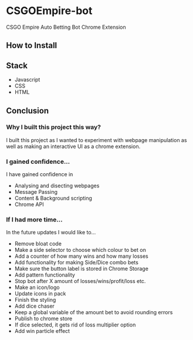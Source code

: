 # CSGOEmpire-bot

CSGO Empire Auto Betting Bot Chrome Extension

## How to Install

## Stack

- Javascript
- CSS
- HTML

## Conclusion

### Why I built this project this way?

I built this project as I wanted to experiment with webpage manipulation as well as making an interactive UI as a chrome extension.

### I gained confidence...

I have gained confidence in

- Analysing and disecting webpages
- Message Passing
- Content & Background scripting
- Chrome API

### If I had more time...

In the future updates I would like to...

- Remove bloat code
- Make a side selector to choose which colour to bet on
- Add a counter of how many wins and how many losses
- Add functionality for making Side/Dice combo bets
- Make sure the button label is stored in Chrome Storage
- Add pattern functionality
- Stop bot after X amount of losses/wins/profit/loss etc.
- Make an icon/logo
- Update icons in pack
- Finish the styling
- Add dice chaser
- Keep a global variable of the amount bet to avoid rounding errors
- Publish to chrome store
- If dice selected, it gets rid of loss multiplier option
- Add win particle effect